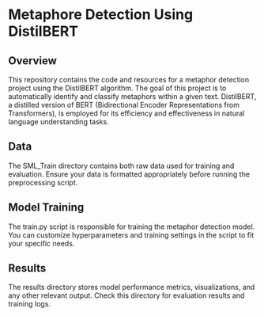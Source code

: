 # Metaphore Detection Using DistilBERT

## Overview
This repository contains the code and resources for a metaphor detection project using the DistilBERT algorithm. The goal of this project is to automatically identify and classify metaphors within a given text. DistilBERT, a distilled version of BERT (Bidirectional Encoder Representations from Transformers), is employed for its efficiency and effectiveness in natural language understanding tasks.

## Data
The SML_Train directory contains both raw data used for training and evaluation. Ensure your data is formatted appropriately before running the preprocessing script.

## Model Training
The train.py script is responsible for training the metaphor detection model. You can customize hyperparameters and training settings in the script to fit your specific needs.

## Results
The results directory stores model performance metrics, visualizations, and any other relevant output. Check this directory for evaluation results and training logs.


